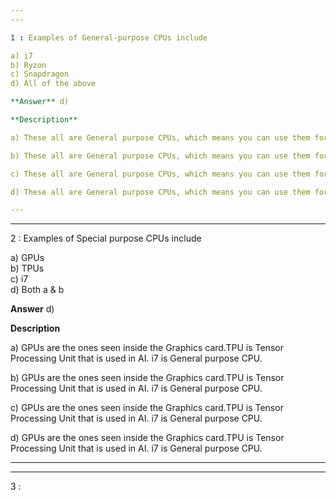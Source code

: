 ```yaml
---
---

1 : Examples of General-purpose CPUs include  

a) i7  
b) Ryzon  
c) Snapdragon  
d) All of the above  

**Answer** d) 

**Description**  

a) These all are General purpose CPUs, which means you can use them for any type of calculation.

b) These all are General purpose CPUs, which means you can use them for any type of calculation.

c) These all are General purpose CPUs, which means you can use them for any type of calculation.

d) These all are General purpose CPUs, which means you can use them for any type of calculation.

---
```

---

2 : Examples of Special purpose CPUs include  

a) GPUs  
b) TPUs  
c) i7  
d) Both a & b  

**Answer** d) 

**Description**  

a) GPUs are the ones seen inside the Graphics card.TPU is Tensor Processing Unit that is used in AI. i7 is General purpose CPU.

b) GPUs are the ones seen inside the Graphics card.TPU is Tensor Processing Unit that is used in AI. i7 is General purpose CPU.

c) GPUs are the ones seen inside the Graphics card.TPU is Tensor Processing Unit that is used in AI. i7 is General purpose CPU.

d) GPUs are the ones seen inside the Graphics card.TPU is Tensor Processing Unit that is used in AI. i7 is General purpose CPU.

---
---

3 : 


